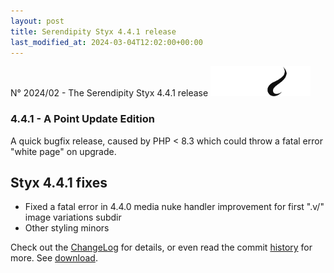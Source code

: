 ```yaml
---
layout: post
title: Serendipity Styx 4.4.1 release
last_modified_at: 2024-03-04T12:02:00+00:00
---
```


N° 2024/02 - The Serendipity Styx 4.4.1 release <img class="php8" src="/i/b/logo_php8_3.svg" alt="php8.3" width="160" height="48">

### 4.4.1 - A Point Update Edition

A quick bugfix release, caused by PHP < 8.3 which could throw a fatal error "white page" on upgrade.

## Styx 4.4.1 fixes

  - Fixed a fatal error in 4.4.0 media nuke handler improvement for first ".v/" image variations subdir
  - Other styling minors

Check out the [ChangeLog](https://github.com/ophian/styx/blob/4.4.1/docs/NEWS) for details, or even read the commit [history](https://github.com/ophian/styx/commits/4.4.1) for more. See [download](https://github.com/ophian/styx/releases/tag/4.4.1).


